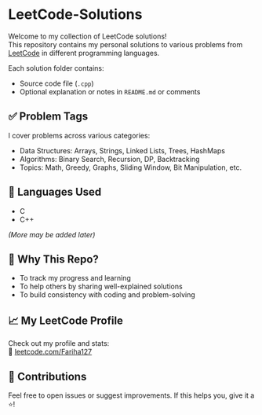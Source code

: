 # LeetCode-Solutions
Welcome to my collection of LeetCode solutions!  
This repository contains my personal solutions to various problems from [LeetCode](https://leetcode.com/) in different programming languages.

Each solution folder contains:
- Source code file (`.cpp`)
- Optional explanation or notes in `README.md` or comments

## ✅ Problem Tags

I cover problems across various categories:
- Data Structures: Arrays, Strings, Linked Lists, Trees, HashMaps
- Algorithms: Binary Search, Recursion, DP, Backtracking
- Topics: Math, Greedy, Graphs, Sliding Window, Bit Manipulation, etc.

## 🔧 Languages Used

- C
- C++   

*(More may be added later)*

## 🌱 Why This Repo?

- To track my progress and learning
- To help others by sharing well-explained solutions
- To build consistency with coding and problem-solving

## 📈 My LeetCode Profile

Check out my profile and stats:  
🔗 [leetcode.com/Fariha127](https://leetcode.com/u/Fariha127)

## 🤝 Contributions

Feel free to open issues or suggest improvements. If this helps you, give it a ⭐!
